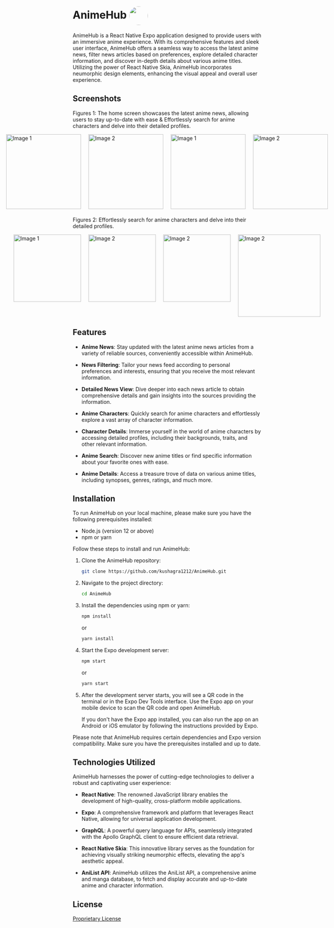 # AnimeHub <img align='center' src='https://firebasestorage.googleapis.com/v0/b/eimentum.appspot.com/o/animeHub%2Fadaptive-icon.png?alt=media&token=14e06def-0ca5-4eae-b6e2-5964da33d43b' width="50" style="border-radius:30px;">

AnimeHub is a React Native Expo application designed to provide users with an immersive anime experience. With its comprehensive features and sleek user interface, AnimeHub offers a seamless way to access the latest anime news, filter news articles based on preferences, explore detailed character information, and discover in-depth details about various anime titles. Utilizing the power of React Native Skia, AnimeHub incorporates neumorphic design elements, enhancing the visual appeal and overall user experience.

## Screenshots

Figures 1: The home screen showcases the latest anime news, allowing users to stay up-to-date with ease & Effortlessly search for anime characters and delve into their detailed profiles.
<div align="left" style="display: flex; flex-direction: column;margin-bottom:20px">
    <div style="display: flex; justify-content: center; gap: 20px;">
        <img src="https://firebasestorage.googleapis.com/v0/b/eimentum.appspot.com/o/animeHub%2FVideoCapture_20230709-011102.jpg?alt=media&token=3df44cdb-8ba3-4982-b8de-df96e5fbbd8d" width="200" alt="Image 1">
        <img src="https://firebasestorage.googleapis.com/v0/b/eimentum.appspot.com/o/animeHub%2FVideoCapture_20230709-011109.jpg?alt=media&token=1552ef1d-b5b0-4a8b-b705-d89e6945bbcc" width="200" alt="Image 2">
          <img src="https://firebasestorage.googleapis.com/v0/b/eimentum.appspot.com/o/animeHub%2FVideoCapture_20230709-011250.jpg?alt=media&token=8db6a34b-f6dd-4d83-990c-62b9741a2d9a" width="200" alt="Image 1">
        <img src="https://firebasestorage.googleapis.com/v0/b/eimentum.appspot.com/o/animeHub%2FVideoCapture_20230709-011253.jpg?alt=media&token=22e368c9-3a8b-49cb-91c6-a97fed5a7e46" width="200" alt="Image 2">
</div>
</div>

Figures 2: Effortlessly search for anime characters and delve into their detailed profiles.
<div align="left" style="display: flex; flex-direction: column;margin-bottom:20px">
    <div style="display: flex; justify-content: center; gap: 20px;">
        <img src="https://firebasestorage.googleapis.com/v0/b/eimentum.appspot.com/o/animeHub%2FVideoCapture_20230709-011259.jpg?alt=media&token=62ccdc8c-2a46-4625-bbb2-13737f0e80f7" width="180" alt="Image 1">
        <img src="https://firebasestorage.googleapis.com/v0/b/eimentum.appspot.com/o/animeHub%2FVideoCapture_20230709-011321.jpg?alt=media&token=ad5b49b2-edc1-4152-92b8-7418f5bc87b1" width="180" alt="Image 2">
        <img src="https://firebasestorage.googleapis.com/v0/b/eimentum.appspot.com/o/animeHub%2FVideoCapture_20230709-011311.jpg?alt=media&token=c767262b-3ee0-44b7-8b4c-561c17fb3fbc" width="180" alt="Image 2">
           <img src="https://github.com/kushagra1212/insta-clone/blob/main/ezgif-2-0f7162f607.gif" width="220"  alt="Image 2">
   </div>
</div>


## Features

- **Anime News**: Stay updated with the latest anime news articles from a variety of reliable sources, conveniently accessible within AnimeHub.

- **News Filtering**: Tailor your news feed according to personal preferences and interests, ensuring that you receive the most relevant information.

- **Detailed News View**: Dive deeper into each news article to obtain comprehensive details and gain insights into the sources providing the information.

- **Anime Characters**: Quickly search for anime characters and effortlessly explore a vast array of character information.

- **Character Details**: Immerse yourself in the world of anime characters by accessing detailed profiles, including their backgrounds, traits, and other relevant information.

- **Anime Search**: Discover new anime titles or find specific information about your favorite ones with ease.

- **Anime Details**: Access a treasure trove of data on various anime titles, including synopses, genres, ratings, and much more.

Installation
--------------
To run AnimeHub on your local machine, please make sure you have the following prerequisites installed:

- Node.js (version 12 or above)
- npm or yarn

Follow these steps to install and run AnimeHub:

1. Clone the AnimeHub repository:
   ```bash
   git clone https://github.com/kushagra1212/AnimeHub.git
   ```

2. Navigate to the project directory:
   ```bash
   cd AnimeHub
   ```

3. Install the dependencies using npm or yarn:
   ```bash
   npm install
   ```
   or
   ```bash
   yarn install
   ```

4. Start the Expo development server:
   ```bash
   npm start
   ```
   or
   ```bash
   yarn start
   ```

5. After the development server starts, you will see a QR code in the terminal or in the Expo Dev Tools interface. Use the Expo app on your mobile device to scan the QR code and open AnimeHub.

   If you don't have the Expo app installed, you can also run the app on an Android or iOS emulator by following the instructions provided by Expo.

Please note that AnimeHub requires certain dependencies and Expo version compatibility. Make sure you have the prerequisites installed and up to date.

## Technologies Utilized

AnimeHub harnesses the power of cutting-edge technologies to deliver a robust and captivating user experience:

- **React Native**: The renowned JavaScript library enables the development of high-quality, cross-platform mobile applications.

- **Expo**: A comprehensive framework and platform that leverages React Native, allowing for universal application development.

- **GraphQL**: A powerful query language for APIs, seamlessly integrated with the Apollo GraphQL client to ensure efficient data retrieval.

- **React Native Skia**: This innovative library serves as the foundation for achieving visually striking neumorphic effects, elevating the app's aesthetic appeal.

- **AniList API**: AnimeHub utilizes the AniList API, a comprehensive anime and manga database, to fetch and display accurate and up-to-date anime and character information.

## License

[Proprietary License](https://github.com/kushagra1212/AnimeHub/blob/main/LICENSE.txt)

